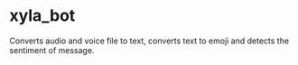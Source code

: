 # xyla_bot
Converts audio and voice file to text, converts text to emoji and detects the sentiment of message.
